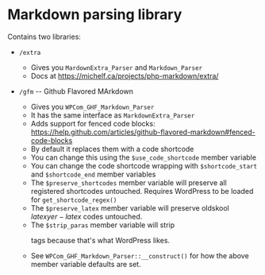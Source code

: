 # Markdown parsing library

Contains two libraries:

* `/extra`
	- Gives you `MardownExtra_Parser` and `Markdown_Parser`
	- Docs at https://michelf.ca/projects/php-markdown/extra/

* `/gfm` -- Github Flavored MArkdown
	- Gives you `WPCom_GHF_Markdown_Parser`
	- It has the same interface as `MarkdownExtra_Parser`
	- Adds support for fenced code blocks: https://help.github.com/articles/github-flavored-markdown#fenced-code-blocks
	- By default it replaces them with a code shortcode
	- You can change this using the `$use_code_shortcode` member variable
	- You can change the code shortcode wrapping with `$shortcode_start` and `$shortcode_end` member variables
	- The `$preserve_shortcodes` member variable will preserve all registered shortcodes untouched. Requires WordPress to be loaded for `get_shortcode_regex()`
	- The `$preserve_latex` member variable will preserve oldskool $latex yer-latex$ codes untouched.
	- The `$strip_paras` member variable will strip <p> tags because that's what WordPress likes.
	- See `WPCom_GHF_Markdown_Parser::__construct()` for how the above member variable defaults are set.
